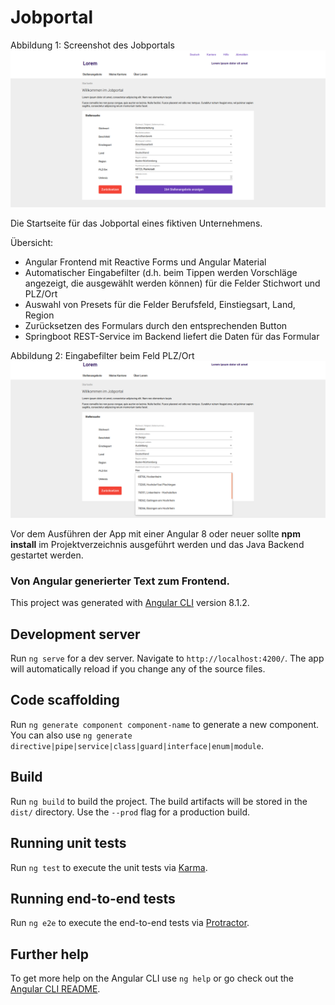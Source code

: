 # Jobportal


Abbildung 1: Screenshot des Jobportals ![Gameplay Screenshot](https://github.com/NiGuts/Jobportal/blob/master/jobportal_screenshot.png)

Die Startseite für das Jobportal eines fiktiven Unternehmens.

Übersicht:
- Angular Frontend mit Reactive Forms und Angular Material
- Automatischer Eingabefilter (d.h. beim Tippen werden Vorschläge angezeigt, die ausgewählt werden können) für die Felder Stichwort und PLZ/Ort
- Auswahl von Presets für die Felder Berufsfeld, Einstiegsart, Land, Region
- Zurücksetzen des Formulars durch den entsprechenden Button
- Springboot REST-Service im Backend liefert die Daten für das Formular

Abbildung 2: Eingabefilter beim Feld PLZ/Ort ![Gameplay Screenshot](https://github.com/NiGuts/Jobportal/blob/master/jobportal_screenshot2.png)

 Vor dem Ausführen der App mit einer Angular 8 oder neuer sollte <b>npm install</b> im Projektverzeichnis ausgeführt werden und das Java Backend gestartet werden. 
 ### Von Angular generierter Text zum Frontend.

This project was generated with [Angular CLI](https://github.com/angular/angular-cli) version 8.1.2.

## Development server

Run `ng serve` for a dev server. Navigate to `http://localhost:4200/`. The app will automatically reload if you change any of the source files.

## Code scaffolding

Run `ng generate component component-name` to generate a new component. You can also use `ng generate directive|pipe|service|class|guard|interface|enum|module`.

## Build

Run `ng build` to build the project. The build artifacts will be stored in the `dist/` directory. Use the `--prod` flag for a production build.

## Running unit tests

Run `ng test` to execute the unit tests via [Karma](https://karma-runner.github.io).

## Running end-to-end tests

Run `ng e2e` to execute the end-to-end tests via [Protractor](http://www.protractortest.org/).

## Further help

To get more help on the Angular CLI use `ng help` or go check out the [Angular CLI README](https://github.com/angular/angular-cli/blob/master/README.md).
